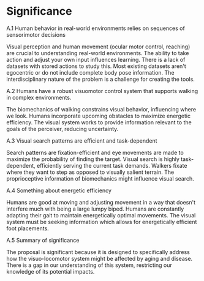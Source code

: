 # Significance

A.1 Human behavior in real-world environments relies on sequences of sensorimotor decisions

Visual perception and human movement (ocular motor control, reaching) are crucial to understanding real-world environments.
The ability to take action and adjust your own input influences learning.
There is a lack of datasets with stored actions to study this.
Most existing datasets aren't egocentric or do not include complete body pose information.
The interdisciplinary nature of the problem is a challenge for creating the tools.

A.2 Humans have a robust visuomotor control system that supports walking in complex environments.

The biomechanics of walking constrains visual behavior, influencing where we look.
Humans incorporate upcoming obstacles to maximize energetic efficiency.
The visual system works to provide information relevant to the goals of the perceiver, reducing uncertainty.

A.3 Visual search patterns are efficient and task-dependent

Search patterns are fixation-efficient and eye movements are made to maximize the probability of finding the target.
Visual search is highly task-dependent, efficiently serving the current task demands.
Walkers fixate where they want to step as opposed to visually salient terrain.
The proprioceptive information of biomechanics might influence visual search.

A.4 Something about energetic efficiency

Humans are good at moving and adjusting movement in a way that doesn't interfere much with being a large lumpy biped.
Humans are constantly adapting their gait to maintain energetically optimal movements.
The visual system must be seeking information which allows for energetically efficient foot placements.

A.5 Summary of significance

The proposal is significant because it is designed to specifically address how the visuo-locomotor system might be affected by aging and disease.
There is a gap in our understanding of this system, restricting our knowledge of its potential impacts.